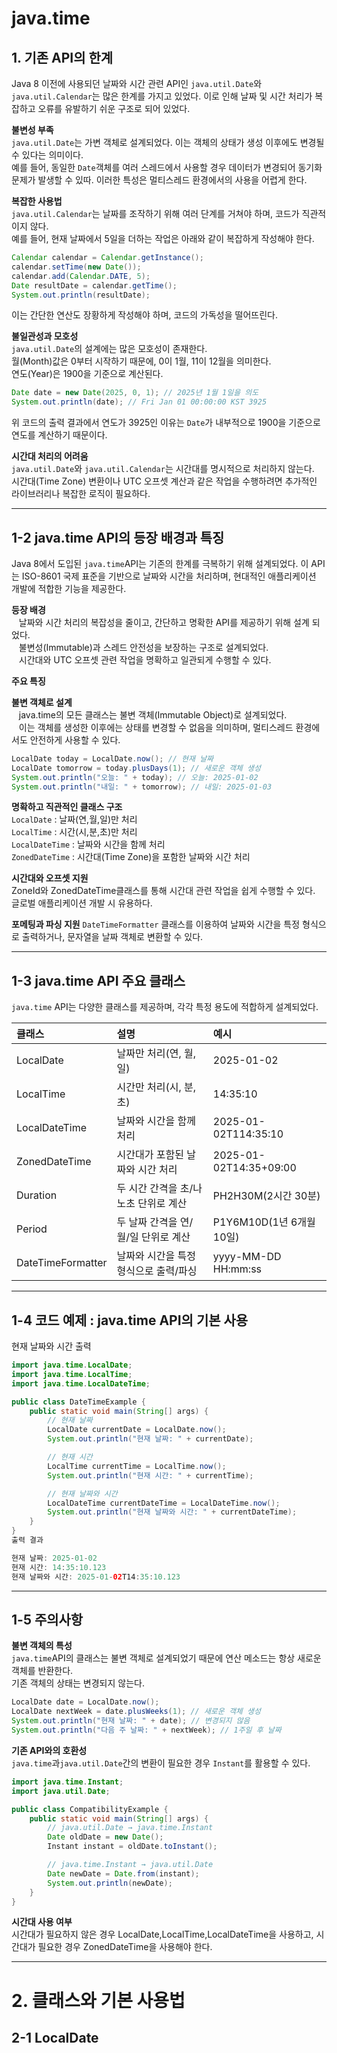 # java.time
## 1. 기존 API의 한계
Java 8 이전에 사용되던 날짜와 시간 관련 API인 ```java.util.Date```와 ```java.util.Calendar```는 많은 한계를 가지고 있었다. 이로 인해 날짜 및 시간 처리가 복잡하고 오류를 유발하기 쉬운 구조로 되어 있었다.

**불변성 부족**<br>
```java.util.Date```는 가변 객체로 설계되었다. 이는 객체의 상태가 생성 이후에도 변경될 수 있다는 의미이다.<br>
예를 들어, 동일한 ```Date```객체를 여러 스레드에서 사용할 경우 데이터가 변경되어 동기화 문제가 발생할 수 있따. 이러한 특성은 멀티스레드 환경에서의 사용을 어렵게 한다.

**복잡한 사용법**<br>
```java.util.Calendar```는 날짜를 조작하기 위해 여러 단계를 거쳐야 하며, 코드가 직관적이지 않다.<br>
예를 들어, 현재 날짜에서 5일을 더하는 작업은 아래와 같이 복잡하게 작성해야 한다.
```java
Calendar calendar = Calendar.getInstance();
calendar.setTime(new Date());
calendar.add(Calendar.DATE, 5);
Date resultDate = calendar.getTime();
System.out.println(resultDate);
```
이는 간단한 연산도 장황하게  작성해야 하며, 코드의 가독성을 떨어뜨린다.

**불일관성과 모호성**<br>
```java.util.Date```의 설계에는 많은 모호성이 존재한다.<br>
월(Month)값은 0부터 시작하기 때문에, 0이 1월, 11이 12월을 의미한다.<br>
연도(Year)은 1900을 기준으로 계산된다.
```java
Date date = new Date(2025, 0, 1); // 2025년 1월 1일을 의도
System.out.println(date); // Fri Jan 01 00:00:00 KST 3925
```
위 코드의 출력 결과에서 연도가 3925인 이유는 ```Date```가 내부적으로 1900을 기준으로 연도를 계산하기 때문이다.

**시간대 처리의 어려움**<br>
```java.util.Date```와 ```java.util.Calendar```는 시간대를 명시적으로 처리하지 않는다.<br>
시간대(Time Zone) 변환이나 UTC 오프셋 계산과 같은 작업을 수행하려면 추가적인 라이브러리나 복잡한 로직이 필요하다.

---------------------
## 1-2 java.time API의 등장 배경과 특징
Java 8에서 도입된 ```java.time```API는 기존의 한계를 극복하기 위해 설계되었다. 이 API는 ISO-8601 국제 표준을 기반으로 날짜와 시간을 처리하며, 현대적인 애플리케이션 개발에 적합한 기능을 제공한다.

**등장 배경**<br>
&nbsp;&nbsp;&nbsp;날짜와 시간 처리의 복잡성을 줄이고, 간단하고 명확한 API를 제공하기 위해 설계 되었다.<br>
&nbsp;&nbsp;&nbsp;불변성(Immutable)과 스레드 안전성을 보장하는 구조로 설계되었다.<br>
&nbsp;&nbsp;&nbsp;시간대와 UTC 오프셋 관련 작업을 명확하고 일관되게 수행할 수 있다.

**주요 특징**<br>

**불변 객체로 설계**<br>
&nbsp;&nbsp;&nbsp;java.time의 모든 클래스는 불변 객체(Immutable Object)로 설계되었다.<br>
&nbsp;&nbsp;&nbsp;이는 객체를 생성한 이후에는 상태를 변경할 수 없음을 의미하며, 멀티스레드 환경에서도 안전하게 사용할 수 있다.
```java
LocalDate today = LocalDate.now(); // 현재 날짜
LocalDate tomorrow = today.plusDays(1); // 새로운 객체 생성
System.out.println("오늘: " + today); // 오늘: 2025-01-02
System.out.println("내일: " + tomorrow); // 내일: 2025-01-03
```

**명확하고 직관적인 클래스 구조**<br>
```LocalDate``` : 날짜(연,월,일)만 처리<br>
```LocalTime``` : 시간(시,분,초)만 처리<br>
```LocalDateTime``` : 날짜와 시간을 함께 처리<br>
```ZonedDateTime``` : 시간대(Time Zone)을 포함한 날짜와 시간 처리

**시간대와 오프셋 지원**<br>
ZoneId와 ZonedDateTime클래스를 통해 시간대 관련 작업을 쉽게 수행할 수 있다.<br>
글로벌 애플리케이션 개발 시 유용하다.

**포메팅과 파싱 지원**
```DateTimeFormatter``` 클래스를 이용하여 날짜와 시간을 특정 형식으로 출력하거나, 문자열을 날짜 객체로 변환할 수 있다.

----------------------------
## 1-3 java.time API 주요 클래스
```java.time``` API는 다양한 클래스를 제공하며, 각각 특정 용도에 적합하게 설계되었다. 

|클래스|설명|예시|
|:---|:---|:---|
|LocalDate|날짜만 처리(연, 월, 일)|2025-01-02|
|LocalTime|시간만 처리(시, 분, 초)|14:35:10|
|LocalDateTime|날짜와 시간을 함께 처리|2025-01-02T114:35:10|
|ZonedDateTime|시간대가 포함된 날짜와 시간 처리|2025-01-02T14:35+09:00|
|Duration|두 시간 간격을 초/나노초 단위로 계산|PH2H30M(2시간 30분)|
|Period|두 날짜 간격을 연/월/일 단위로 계산|P1Y6M10D(1년 6개월 10일)|
|DateTimeFormatter|날짜와 시간을 특정 형식으로 출력/파싱|yyyy-MM-DD HH:mm:ss|

--------------------
## 1-4 코드 예제 : java.time API의 기본 사용
현재 날짜와 시간 출력
```java
import java.time.LocalDate;
import java.time.LocalTime;
import java.time.LocalDateTime;

public class DateTimeExample {
    public static void main(String[] args) {
        // 현재 날짜
        LocalDate currentDate = LocalDate.now();
        System.out.println("현재 날짜: " + currentDate);

        // 현재 시간
        LocalTime currentTime = LocalTime.now();
        System.out.println("현재 시간: " + currentTime);

        // 현재 날짜와 시간
        LocalDateTime currentDateTime = LocalDateTime.now();
        System.out.println("현재 날짜와 시간: " + currentDateTime);
    }
}
출력 결과

현재 날짜: 2025-01-02
현재 시간: 14:35:10.123
현재 날짜와 시간: 2025-01-02T14:35:10.123
```
-------------------
## 1-5 주의사항

**불변 객체의 특성**<br>
```java.time```API의 클래스는 불변 객체로 설계되었기 때문에 연산 메소드는 항상 새로운 객체를 반환한다.<br>
기존 객체의 상태는 변경되지 않는다.
```java
LocalDate date = LocalDate.now();
LocalDate nextWeek = date.plusWeeks(1); // 새로운 객체 생성
System.out.println("현재 날짜: " + date); // 변경되지 않음
System.out.println("다음 주 날짜: " + nextWeek); // 1주일 후 날짜
```

**기존 API와의 호환성**<br>
```java.time```과```java.util.Date```간의 변환이 필요한 경우 ```Instant```를 활용할 수 있다.
```java
import java.time.Instant;
import java.util.Date;

public class CompatibilityExample {
    public static void main(String[] args) {
        // java.util.Date → java.time.Instant
        Date oldDate = new Date();
        Instant instant = oldDate.toInstant();

        // java.time.Instant → java.util.Date
        Date newDate = Date.from(instant);
        System.out.println(newDate);
    }
}
```

**시간대 사용 여부**<br>
시간대가 필요하지 않은 경우 LocalDate,LocalTime,LocalDateTime을 사용하고, 시간대가 필요한 경우 ZonedDateTime을 사용해야 한다.

------------------
# 2. 클래스와 기본 사용법 
## 2-1 LocalDate
